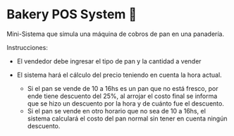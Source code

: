 # Bakery POS System 🥐
Mini-Sistema que simula una máquina de cobros de pan en una panadería.

Instrucciones:

- El vendedor debe ingresar el tipo de pan y la cantidad a vender

- El sistema hará el cálculo del precio teniendo en cuenta la hora actual.
  - Si el pan se vende de 10 a 16hs es un pan que no está fresco, por ende tiene descuento del 25%, al arrojar el costo final se informa que se hizo un descuento por la hora y de cuánto fue el descuento.   
  - Si el pan se vende en otro horario que no sea de 10 a 16hs, el sistema calculará el costo del pan normal sin tener en cuenta ningún descuento.

